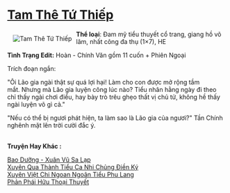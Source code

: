 <a href="https://utruyen.com/tam-the-tu-thiep/18763/" title="Tam Thê Tứ Thiếp"><h1>Tam Thê Tứ Thiếp</h1></a><div style="display:table"><img align="right" style="float: left; padding: 10px;" src="https://utruyen.com/images/story/200x260/tam-the-tu-thiep.jpg" alt="Tam Thê Tứ Thiếp"><b>Thể loại</b>: Đam mỹ tiểu thuyết cổ trang, giang hồ võ lâm, nhất công đa thụ (1×7), HE<p></p><b>Tình Trạng Edit:</b> Hoàn - Chính Văn gồm 11 cuốn + Phiên Ngoại<p></p>Trích đoạn ngắn:<p></p>"Ôi Lão gia ngài thật sự quá lợi hại! Làm cho con được mở rộng tầm mắt. Nhưng mà Lão gia luyện công lúc nào? Tiểu nhân hằng ngày đi theo chỉ thấy ngài chơi điểu, hay bày trò trêu ghẹo thất vị chủ tử, không hề thấy ngài luyện võ gì cả."<p></p>"Nếu có thể bị ngươi phát hiện, ta làm sao là Lão gia của ngươi?" Tần Chính nghênh mặt lên trời cười đắc ý.</div><p><br><b>Truyện Hay Khác :</b></p><a href="https://utruyen.com/bao-duong-xuan-vu-sa-lap/18768/" alt="Bao Dưỡng - Xuân Vũ Sa Lạp">Bao Dưỡng - Xuân Vũ Sa Lạp</a><br/><a href="https://github.com/quanluxury/ngontinh_sac/tree/master/truyenhay/19715/" alt="Xuyên Qua Thành Tiểu Ca Nhi Chủng Điền Ký">Xuyên Qua Thành Tiểu Ca Nhi Chủng Điền Ký</a><br/><a href="https://dammy2019.blogspot.com/2019/11/xuyen-viet-chi-ngoan-ngoan-tieu-phu-lang.html" alt="Xuyên Việt Chi Ngoan Ngoãn Tiểu Phu Lang">Xuyên Việt Chi Ngoan Ngoãn Tiểu Phu Lang</a><br/><a href="https://github.com/quanluxury/ngontinh_sac/tree/master/truyenhay/18494/" alt="Phản Phái Hữu Thoại Thuyết">Phản Phái Hữu Thoại Thuyết</a><br/>